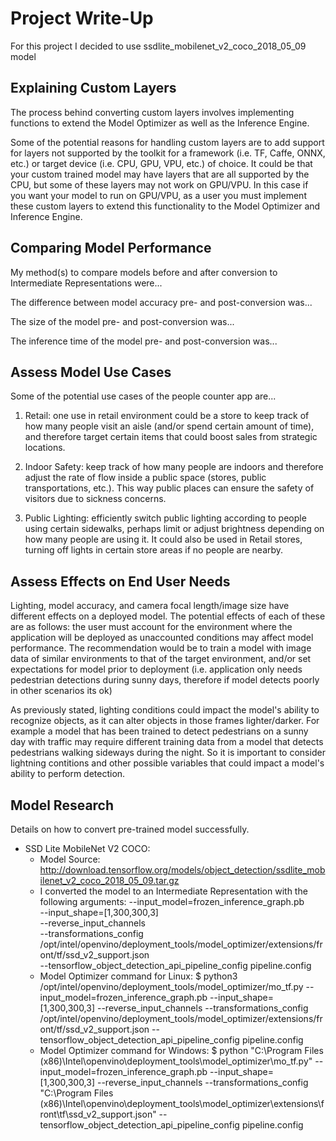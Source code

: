 # Project Write-Up

For this project I decided to use ssdlite_mobilenet_v2_coco_2018_05_09 model

## Explaining Custom Layers

The process behind converting custom layers involves implementing functions to extend the Model Optimizer as well as the Inference Engine.

Some of the potential reasons for handling custom layers are to add support for layers not supported by the toolkit for a framework (i.e. TF, Caffe, ONNX, etc.) or target device (i.e. CPU, GPU, VPU, etc.) of choice.
It could be that your custom trained model may have layers that are all supported by the CPU, but some of these layers may not work on GPU/VPU. In this case if you want your model to run on GPU/VPU, as a user you must implement these custom layers to extend this functionality to the Model Optimizer and Inference Engine. 

## Comparing Model Performance

My method(s) to compare models before and after conversion to Intermediate Representations
were...

The difference between model accuracy pre- and post-conversion was...

The size of the model pre- and post-conversion was...

The inference time of the model pre- and post-conversion was...

## Assess Model Use Cases

Some of the potential use cases of the people counter app are...

1. Retail: one use in retail environment could be a store to keep track of how many people visit an aisle (and/or spend certain amount of time), and therefore target certain items that could boost sales from strategic locations.

2. Indoor Safety: keep track of how many people are indoors and therefore adjust the rate of flow inside a public space (stores, public transportations, etc.). This way public places can ensure the safety of visitors due to sickness concerns.

3. Public Lighting: efficiently switch public lighting according to people using certain sidewalks, perhaps limit or adjust brightness depending on how many people are using it. It could also be used in Retail stores, turning off lights in certain store areas if no people are nearby.


## Assess Effects on End User Needs

Lighting, model accuracy, and camera focal length/image size have different effects on a
deployed model. The potential effects of each of these are as follows: the user must account for the environment where the application will be deployed as unaccounted conditions may affect model performance. The recommendation would be to train a model with image data of similar environments to that of the target environment, and/or set expectations for model prior to deployment (i.e. application only needs pedestrian detections during sunny days, therefore if model detects poorly in other scenarios its ok)

As previously stated, lighting conditions could impact the model's ability to recognize objects, as it can alter objects in those frames lighter/darker. 
For example a model that has been trained to detect pedestrians on a sunny day with traffic may require different training data from a model that detects pedestrians walking sideways during the night. So it is important to consider lightning contitions and other possible variables that could impact a model's ability to perform detection.


## Model Research

Details on how to convert pre-trained model successfully.

- SSD Lite MobileNet V2 COCO: 
  - Model Source: http://download.tensorflow.org/models/object_detection/ssdlite_mobilenet_v2_coco_2018_05_09.tar.gz
  - I converted the model to an Intermediate Representation with the following arguments: 
    --input_model=frozen_inference_graph.pb \
    --input_shape=[1,300,300,3] \
    --reverse_input_channels \
    --transformations_config /opt/intel/openvino/deployment_tools/model_optimizer/extensions/front/tf/ssd_v2_support.json \
    --tensorflow_object_detection_api_pipeline_config pipeline.config
  - Model Optimizer command for Linux: $ python3 /opt/intel/openvino/deployment_tools/model_optimizer/mo_tf.py --input_model=frozen_inference_graph.pb --input_shape=[1,300,300,3] --reverse_input_channels --transformations_config /opt/intel/openvino/deployment_tools/model_optimizer/extensions/front/tf/ssd_v2_support.json --tensorflow_object_detection_api_pipeline_config pipeline.config 
  - Model Optimizer command for Windows: $ python "C:\Program Files (x86)\Intel\openvino\deployment_tools\model_optimizer\mo_tf.py" --input_model=frozen_inference_graph.pb  --input_shape=[1,300,300,3] --reverse_input_channels --transformations_config "C:\Program Files (x86)\Intel\openvino\deployment_tools\model_optimizer\extensions\front\tf\ssd_v2_support.json" --tensorflow_object_detection_api_pipeline_config pipeline.config